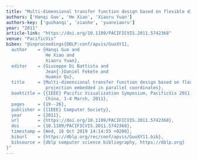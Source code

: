 ```yaml
---
title: "Multi-dimensional transfer function design based on flexible dimension projection embedded in parallel coordinates"
authors: ['Hanqi Guo', 'He Xiao', 'Xiaoru Yuan']
authors-key: ['guohanqi', 'xiaohe', 'yuanxiaoru']
year: "2011"
article-link: "https://doi.org/10.1109/PACIFICVIS.2011.5742368"
venue: "PacificVis"
bibex: "@inproceedings{DBLP:conf/apvis/GuoXY11,
  author    = {Hanqi Guo and
               He Xiao and
               Xiaoru Yuan},
  editor    = {Giuseppe Di Battista and
               Jean{-}Daniel Fekete and
               Huamin Qu},
  title     = {Multi-dimensional transfer function design based on flexible dimension
               projection embedded in parallel coordinates},
  booktitle = {{IEEE} Pacific Visualization Symposium, PacificVis 2011, Hong Kong,
               China, 1-4 March, 2011},
  pages     = {19--26},
  publisher = {{IEEE} Computer Society},
  year      = {2011},
  url       = {https://doi.org/10.1109/PACIFICVIS.2011.5742368},
  doi       = {10.1109/PACIFICVIS.2011.5742368},
  timestamp = {Wed, 16 Oct 2019 14:14:55 +0200},
  biburl    = {https://dblp.org/rec/conf/apvis/GuoXY11.bib},
  bibsource = {dblp computer science bibliography, https://dblp.org}
}"
---
```

